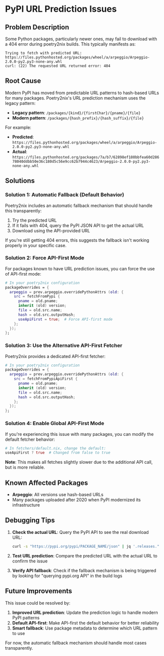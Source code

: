 # PyPI URL Prediction Issues

## Problem Description

Some Python packages, particularly newer ones, may fail to download with a 404 error during poetry2nix builds. This typically manifests as:

```
Trying to fetch with predicted URL: https://files.pythonhosted.org/packages/wheel/a/arpeggio/Arpeggio-2.0.0-py2.py3-none-any.whl
curl: (22) The requested URL returned error: 404
```

## Root Cause

Modern PyPI has moved from predictable URL patterns to hash-based URLs for many packages. Poetry2nix's URL prediction mechanism uses the legacy pattern:

- **Legacy pattern**: `/packages/{kind}/{firstChar}/{pname}/{file}`
- **Modern pattern**: `/packages/{hash_prefix}/{hash_suffix}/{file}`

For example:
- **Predicted**: `https://files.pythonhosted.org/packages/wheel/a/arpeggio/Arpeggio-2.0.0-py2.py3-none-any.whl`
- **Actual**: `https://files.pythonhosted.org/packages/7a/b7/62898ef180bbfea60d28678040ddbb50e36c180d5c56e9cc62b7944c4623/Arpeggio-2.0.0-py2.py3-none-any.whl`

## Solutions

### Solution 1: Automatic Fallback (Default Behavior)

Poetry2nix includes an automatic fallback mechanism that should handle this transparently:

1. Try the predicted URL
2. If it fails with 404, query the PyPI JSON API to get the actual URL
3. Download using the API-provided URL

If you're still getting 404 errors, this suggests the fallback isn't working properly in your specific case.

### Solution 2: Force API-First Mode

For packages known to have URL prediction issues, you can force the use of API-first mode:

```nix
# In your poetry2nix configuration
packageOverrides = {
  arpeggio = prev.arpeggio.overridePythonAttrs (old: {
    src = fetchFromPypi {
      pname = old.pname;
      inherit (old) version;
      file = old.src.name;
      hash = old.src.outputHash;
      useApiFirst = true;  # Force API-first mode
    };
  });
};
```

### Solution 3: Use the Alternative API-First Fetcher

Poetry2nix provides a dedicated API-first fetcher:

```nix
# In your poetry2nix configuration
packageOverrides = {
  arpeggio = prev.arpeggio.overridePythonAttrs (old: {
    src = fetchFromPypiApiFirst {
      pname = old.pname;
      inherit (old) version;
      file = old.src.name;
      hash = old.src.outputHash;
    };
  });
};
```

### Solution 4: Enable Global API-First Mode

If you're experiencing this issue with many packages, you can modify the default fetcher behavior:

```nix
# In fetchers/default.nix, change the default:
useApiFirst ? true  # Changed from false to true
```

**Note**: This makes all fetches slightly slower due to the additional API call, but is more reliable.

## Known Affected Packages

- **Arpeggio**: All versions use hash-based URLs
- Many packages uploaded after 2020 when PyPI modernized its infrastructure

## Debugging Tips

1. **Check the actual URL**: Query the PyPI API to see the real download URL:
   ```bash
   curl -s "https://pypi.org/pypi/PACKAGE_NAME/json" | jq '.releases."VERSION"[] | {filename: .filename, url: .url}'
   ```

2. **Test URL prediction**: Compare the predicted URL with the actual URL to confirm the issue

3. **Verify API fallback**: Check if the fallback mechanism is being triggered by looking for "querying pypi.org API" in the build logs

## Future Improvements

This issue could be resolved by:

1. **Improved URL prediction**: Update the prediction logic to handle modern PyPI patterns
2. **Default API-first**: Make API-first the default behavior for better reliability
3. **Smart fallback**: Use package metadata to determine which URL pattern to use

For now, the automatic fallback mechanism should handle most cases transparently. 